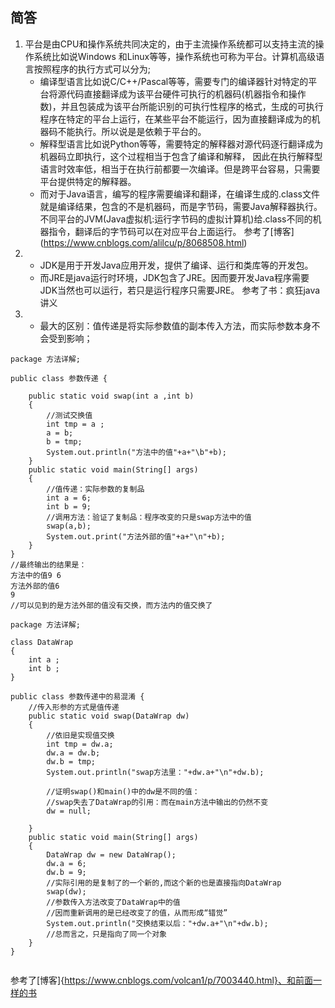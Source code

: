 ##	简答
1.	平台是由CPU和操作系统共同决定的，由于主流操作系统都可以支持主流的操作系统比如说Windows 和Linux等等，操作系统也可称为平台。计算机高级语言按照程序的执行方式可以分为;
	*	编译型语言比如说C/C++/Pascal等等，需要专门的编译器针对特定的平台将源代码直接翻译成为该平台硬件可执行的机器码(机器指令和操作数)，并且包装成为该平台所能识别的可执行性程序的格式，生成的可执行程序在特定的平台上运行，在某些平台不能运行，因为直接翻译成为的机器码不能执行。所以说是是依赖于平台的。
	*	解释型语言比如说Python等等，需要特定的解释器对源代码逐行翻译成为机器码立即执行，这个过程相当于包含了编译和解释， 因此在执行解释型语言时效率低，相当于在执行前都要一次编译。但是跨平台容易，只需要平台提供特定的解释器。
	*	而对于Java语言，编写的程序需要编译和翻译，在编译生成的.class文件就是编译结果，包含的不是机器码，而是字节码，需要Java解释器执行。不同平台的JVM(Java虚拟机:运行字节码的虚拟计算机)给.class不同的机器指令，翻译后的字节码可以在对应平台上面运行。
参考了[博客]	(https://www.cnblogs.com/alilcu/p/8068508.html)
2.	*	JDK是用于开发Java应用开发，提供了编译、运行和类库等的开发包。
	*	而JRE是java运行时环境，JDK包含了JRE。因而要开发Java程序需要JDK当然也可以运行，若只是运行程序只需要JRE。
	参考了书：疯狂java讲义
3.	*	最大的区别：值传递是将实际参数值的副本传入方法，而实际参数本身不会受到影响；
```
package 方法详解;

public class 参数传递 {

	public static void swap(int a ,int b)
	{
		//测试交换值
		int tmp = a ;
		a = b;
		b = tmp;
		System.out.println("方法中的值"+a+"\b"+b);
	}
	public static void main(String[] args)
	{
		//值传递：实际参数的复制品
		int a = 6;
		int b = 9;
		//调用方法：验证了复制品：程序改变的只是swap方法中的值
		swap(a,b);
		System.out.print("方法外部的值"+a+"\n"+b);
	}
}
//最终输出的结果是：
方法中的值9 6
方法外部的值6
9
//可以见到的是方法外部的值没有交换，而方法内的值交换了
```
```
package 方法详解;

class DataWrap
{
	int a ;
	int b ;
}

public class 参数传递中的易混淆 {
	//传入形参的方式是值传递
	public static void swap(DataWrap dw) 
	{
		//依旧是实现值交换
		int tmp = dw.a;
		dw.a = dw.b;
		dw.b = tmp;
		System.out.println("swap方法里："+dw.a+"\n"+dw.b);
		
		//证明swap()和main()中的dw是不同的值：
		//swap失去了DataWrap的引用：而在main方法中输出的仍然不变
		dw = null;
		
	}
	public static void main(String[] args)
	{
		DataWrap dw = new DataWrap();
		dw.a = 6;
		dw.b = 9;
		//实际引用的是复制了的一个新的,而这个新的也是直接指向DataWrap
		swap(dw);
		//参数传入方法改变了DataWrap中的值
		//因而重新调用的是已经改变了的值，从而形成“错觉”
		System.out.println("交换结束以后："+dw.a+"\n"+dw.b);
		//总而言之，只是指向了同一个对象
	}
}


```

参考了[博客]{https://www.cnblogs.com/volcan1/p/7003440.html}、和前面一样的书